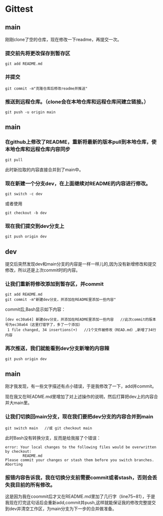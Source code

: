 # Gittest

## main 
刚刚clone了空的仓库，现在修改一下readme，再提交一次。

### 提交前先将更改保存到暂存区

``` 
git add README.md
```

### 并提交

```
git commit -m"克隆仓库后修改readme并推送"
```

### 推送到远程仓库。（clone会在本地仓库和远程仓库间建立链接。）

```
git push -u origin main
```

## main

### 在github上修改了README，重新将最新的版本pull到本地仓库，使本地仓库和远程仓库内容同步

```
git pull
```

此时新拉取的内容直接合并到了main中。

### 现在新建一个分支dev，在上面继续对README的内容进行修改。

```
git switch -c dev 
```

或者使用

```
git checkout -b dev
```

### 现在我们提交到dev分支上

```
git push origin dev
```

## dev 

提交后突然发现dev和main分支的内容是一样一样儿的,因为没有新增修改和提交修改，所以还是上次commit时的内容。

### 让我们重新将修改添加到暂存区，并commit

```
git add README.md
git commit -m"新建dev分支，并添加在README里添加一些内容"
```
commit后,Bash显示如下内容：

```
[dev ec30a64] 新建dev分支，并添加在README里添加一些内容   //此次commit的版本号为ec30a64（这里打错字了，多了一个添加）
 1 file changed, 34 insertions(+)   //1个文件被修改（READ.md）,新增了34行内容
```

### 再次推送，我们就能看到dev分支新增的内容辣

```
git push origin dev
```

## main

刚才我发现，有一些文字描述有点小错误，于是我修改了一下，add并commit。

现在我又在README.md里增加了对上述操作的说明，然后打算把dev上的内容合并大main里。

### 让我们切换回main分支，现在我们要把dev分支的内容合并到main
```
git switch main   //或 git checkout main
```

此时Bash没有转换分支，反而是给我报了个错误：

```
error: Your local changes to the following files would be overwritten by checkout:
        README.md
Please commit your changes or stash them before you switch branches.
Aborting
```
### 报错内容告诉我，我在切换分支前需要commit或者stash，否则会丢失我目前的所有修改。
这是因为我在coommit后才又在README.md里加了几行字（line75~81），于是我现在打完这句话后会重新add,commit并push,这样就能保证我的修改完整提交到dev并清空工作区，为main分支为下一步的合并做准备。
